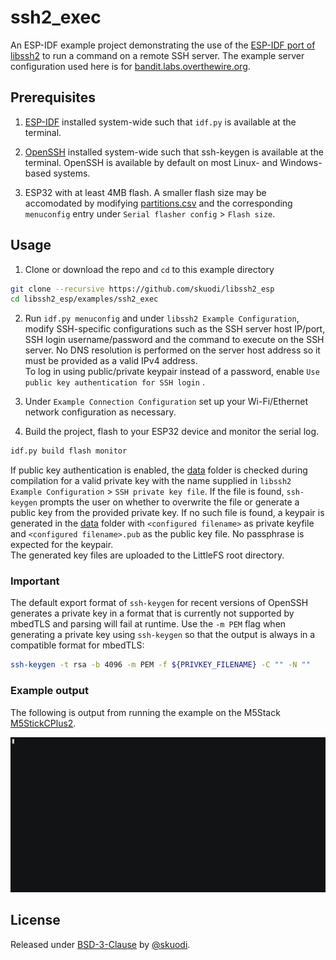 # ssh2_exec

An ESP-IDF example project demonstrating the use of the
[ESP-IDF port of libssh2](https://github.com/skuodi/libssh2_esp) to run a
command on a remote SSH server. The example server configuration used here is for
[bandit.labs.overthewire.org](https://overthewire.org/wargames/bandit/bandit0.html).

## Prerequisites

1. [ESP-IDF](https://idf.espressif.com) installed system-wide such that
`idf.py` is available at the terminal.

2. [OpenSSH](https://www.openssh.com) installed system-wide such that
ssh-keygen is available at the terminal. OpenSSH is available by default on
most Linux- and Windows-based systems.

3. ESP32 with at least 4MB flash. A smaller flash size may be accomodated by
modifying [partitions.csv](partitions.csv) and the corresponding `menuconfig`
entry under `Serial flasher config` > `Flash size`.

## Usage

1. Clone or download the repo and `cd` to this example directory
```sh
git clone --recursive https://github.com/skuodi/libssh2_esp
cd libssh2_esp/examples/ssh2_exec
```

2. Run `idf.py menuconfig` and under `libssh2 Example Configuration`, modify
SSH-specific configurations such as the SSH server host IP/port, SSH login
username/password and the command to execute on the SSH server.
No DNS resolution is performed on the server host address so it must be
provided as a valid IPv4 address.<br>
To log in using public/private keypair instead of a password, enable
`Use public key authentication for SSH login` .

4. Under `Example Connection Configuration` set up your Wi-Fi/Ethernet
network configuration as necessary.

5. Build the project, flash to your ESP32 device and monitor the serial log.
```sh
idf.py build flash monitor
```

If public key authentication is enabled, the [data](data)
folder is checked during compilation for a valid private key with the
name supplied in `libssh2 Example Configuration` > `SSH private key file`.
If the file is found, `ssh-keygen` prompts the user on whether to overwrite the
file or generate a public key from the provided private key.
If no such file is found, a keypair is generated in the [data](data) folder
with `<configured filename>` as private keyfile and `<configured filename>.pub`
as the public key file. No passphrase is expected for the keypair.<br>
The generated key files are uploaded to the LittleFS root directory.

### Important
The default export format of `ssh-keygen` for recent versions of OpenSSH
generates a private key in a format that is currently not supported by mbedTLS
and parsing will fail at runtime.
Use the `-m PEM` flag when generating a private key using `ssh-keygen`
so that the output is always in a compatible format for mbedTLS:

```sh
ssh-keygen -t rsa -b 4096 -m PEM -f ${PRIVKEY_FILENAME} -C "" -N ""
```

### Example output

The following is output from running the example on the M5Stack
[M5StickCPlus2](https://docs.m5stack.com/en/core/M5StickC%20PLUS2).

![ssh2_exec](run.gif)

## License

Released under [BSD-3-Clause](/LICENSE) by [@skuodi](https://github.com/skuodi).